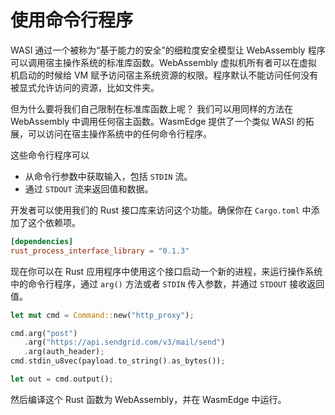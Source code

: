 # 使用命令行程序

WASI 通过一个被称为“基于能力的安全”的细粒度安全模型让 WebAssembly 程序可以调用宿主操作系统的标准库函数。WebAssembly 虚拟机所有者可以在虚拟机启动的时候给 VM 赋予访问宿主系统资源的权限。程序默认不能访问任何没有被显式允许访问的资源，比如文件夹。

但为什么要将我们自己限制在标准库函数上呢？ 我们可以用同样的方法在 WebAssembly 中调用任何宿主函数。WasmEdge 提供了一个类似 WASI 的拓展，可以访问在宿主操作系统中的任何命令行程序。

这些命令行程序可以

* 从命令行参数中获取输入，包括 `STDIN` 流。
* 通过 `STDOUT` 流来返回值和数据。

开发者可以使用我们的 Rust 接口库来访问这个功能。确保你在 `Cargo.toml` 中添加了这个依赖项。

```toml
[dependencies]
rust_process_interface_library = "0.1.3"
```

现在你可以在 Rust 应用程序中使用这个接口启动一个新的进程，来运行操作系统中的命令行程序，通过 `arg()` 方法或者 `STDIN` 传入参数，并通过 `STDOUT` 接收返回值。

```rust
let mut cmd = Command::new("http_proxy");

cmd.arg("post")
   .arg("https://api.sendgrid.com/v3/mail/send")
   .arg(auth_header);  
cmd.stdin_u8vec(payload.to_string().as_bytes());

let out = cmd.output();
```

然后编译这个 Rust 函数为 WebAssembly，并在 WasmEdge 中运行。